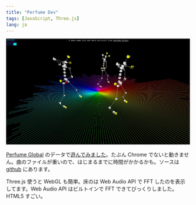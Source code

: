 ```yaml
---
title: "Perfume Dev"
tags: [JavaScript, Three.js]
lang: ja
---
```


![Perfume Dev](/images/perfume-dev.jpg)

[Perfume Global](https://www.perfume-global.com/) のデータで[遊んでみました](/perfume_dev/stick_people/)。たぶん Chrome でないと動きません。曲のファイルが重いので、はじまるまでに時間がかかるかも。ソースは [github](https://github.com/shuhei/perfume_dev) にあります。

Three.js 使うと WebGL も簡単。床のは Web Audio API で FFT したのを表示してます。Web Audio API はビルトインで FFT できてびっくりしました。HTML5 すごい。
